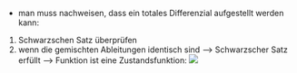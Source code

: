 - man muss nachweisen, dass ein totales Differenzial aufgestellt werden kann:
1. Schwarzschen Satz überprüfen 
2. wenn die gemischten Ableitungen identisch sind --> Schwarzscher Satz erfüllt --> Funktion ist eine Zustandsfunktion:
![](Pasted%20image%2020240412161651.png)
